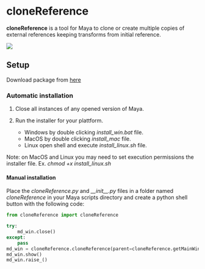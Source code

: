 # cloneReference
**cloneReference** is a tool for Maya to clone or create multiple copies of external references keeping transforms from initial reference.

<img src="https://github.com/AlbertoGZ-dev/cloneReference/blob/main/docs/gzCloneReference.png"></img>

## Setup
Download package from [here](https://github.com/AlbertoGZ-dev/gzCloneReference_Maya/releases/)

### Automatic installation
1. Close all instances of any opened version of Maya.
2. Run the installer for your plattform.

    - Windows by double clicking *install_win.bat* file.
    - MacOS by double clicking *install_mac* file.
    - Linux open shell and execute *install_linux.sh* file.

Note: on MacOS and Linux you may need to set execution permissions the installer file. Ex. *chmod +x install_linux.sh*

#### Manual installation

Place the *cloneReference.py* and *\_\_init\_\_.py* files in a folder named *cloneReference* in your Maya scripts directory and create a python shell button with the following code:

```python
from cloneReference import cloneReference

try:
    md_win.close()
except:
    pass
md_win = cloneReference.cloneReference(parent=cloneReference.getMainWindow())
md_win.show()
md_win.raise_()
```
